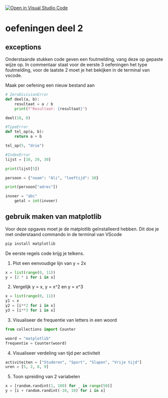 [![Open in Visual Studio Code](https://classroom.github.com/assets/open-in-vscode-2e0aaae1b6195c2367325f4f02e2d04e9abb55f0b24a779b69b11b9e10269abc.svg)](https://classroom.github.com/online_ide?assignment_repo_id=20271856&assignment_repo_type=AssignmentRepo)
# oefeningen deel 2

## exceptions

Onderstaande stukken code geven een foutmelding, vang deze op gepaste wijze op.
In commentaar staat voor de eerste 3 oefeningen het type foutmelding, voor de laatste 2 moet je het bekijken in de terminal van vscode.

Maak per oefening een nieuw bestand aan

```python
# ZeroDivisionError
def deel(a, b):
    resultaat = a / b
    print(f"Resultaat: {resultaat}")

deel(10, 0)
```

```python
#TypeError
def tel_op(a, b):
    return a + b

tel_op(5, "drie")
```

```python
#IndexError
lijst = [10, 20, 30]

print(lijst[5])

```

```python
persoon = {"naam": "Ali", "leeftijd": 30}

print(persoon["adres"])

```

```python
invoer = "abc"
    getal = int(invoer)

```

## gebruik maken van matplotlib

Voor deze opgaves moet je de matplotlib geïnstalleerd hebben. Dit doe je met onderstaand commando in de terminal van VScode

```cmd
pip install matplotlib
```

De eerste regels code krijg je telkens.

1. Plot een eenvoudige lijn van y = 2x

```python
x = list(range(0, 11))
y = [2 * i for i in x]
```

2. Vergelijk y = x, y = x^2 en y = x^3

```python
x = list(range(0, 11))
y1 = x
y2 = [i**2 for i in x]
y3 = [i**3 for i in x]
```

3. Visualiseer de frequentie van letters in een woord

```python
from collections import Counter

woord = "matplotlib"
frequentie = Counter(woord)
```

4. Visualiseer verdeling van tijd per activiteit

```python
activiteiten = ["Studeren", "Sport", "Slapen", "Vrije tijd"]
uren = [5, 2, 8, 9]
```

5. Toon spreiding van 2 variabelen

```python
x = [random.randint(1, 100) for _ in range(50)]
y = [i + random.randint(-10, 10) for i in x]
```
